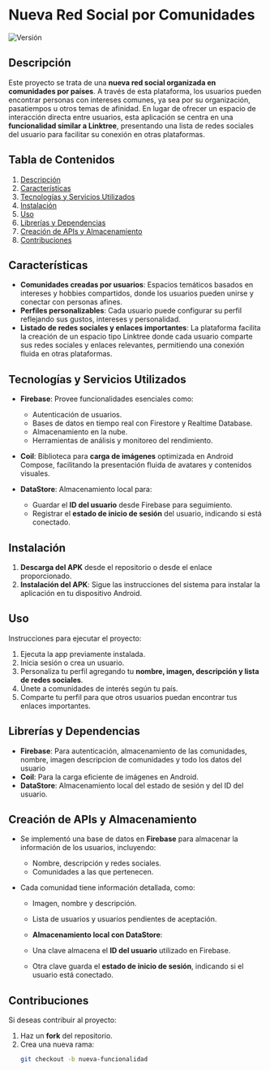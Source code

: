 # Nueva Red Social por Comunidades

![Versión](https://img.shields.io/badge/versión-1.0-blue)

## Descripción

Este proyecto se trata de una **nueva red social organizada en comunidades por países**. A través de esta plataforma, los usuarios pueden encontrar personas con intereses comunes, ya sea por su organización, pasatiempos u otros temas de afinidad. En lugar de ofrecer un espacio de interacción directa entre usuarios, esta aplicación se centra en una **funcionalidad similar a Linktree**, presentando una lista de redes sociales del usuario para facilitar su conexión en otras plataformas.

## Tabla de Contenidos

1. [Descripción](#descripción)  
2. [Características](#características)  
3. [Tecnologías y Servicios Utilizados](#tecnologías-y-servicios-utilizados)  
4. [Instalación](#instalación) 
5. [Uso](#uso)  
6. [Librerías y Dependencias](#librerías-y-dependencias)  
7. [Creación de APIs y Almacenamiento](#creación-de-apis-y-almacenamiento)  
8. [Contribuciones](#contribuciones)  

## Características

- **Comunidades creadas por usuarios**: Espacios temáticos basados en intereses y hobbies compartidos, donde los usuarios pueden unirse y conectar con personas afines.  
- **Perfiles personalizables**: Cada usuario puede configurar su perfil reflejando sus gustos, intereses y personalidad.  
- **Listado de redes sociales y enlaces importantes**: La plataforma facilita la creación de un espacio tipo Linktree donde cada usuario comparte sus redes sociales y enlaces relevantes, permitiendo una conexión fluida en otras plataformas.  

## Tecnologías y Servicios Utilizados

- **Firebase**: Provee funcionalidades esenciales como:
  - Autenticación de usuarios.
  - Bases de datos en tiempo real con Firestore y Realtime Database.
  - Almacenamiento en la nube.
  - Herramientas de análisis y monitoreo del rendimiento.  

- **Coil**: Biblioteca para **carga de imágenes** optimizada en Android Compose, facilitando la presentación fluida de avatares y contenidos visuales.

- **DataStore**: Almacenamiento local para:
  - Guardar el **ID del usuario** desde Firebase para seguimiento.
  - Registrar el **estado de inicio de sesión** del usuario, indicando si está conectado.  

## Instalación

1. **Descarga del APK** desde el repositorio o desde el enlace proporcionado.  
2. **Instalación del APK**: Sigue las instrucciones del sistema para instalar la aplicación en tu dispositivo Android.  

## Uso

Instrucciones para ejecutar el proyecto:  

1. Ejecuta la app previamente instalada.  
2. Inicia sesión o crea un usuario.  
3. Personaliza tu perfil agregando tu **nombre, imagen, descripción y lista de redes sociales**.  
4. Únete a comunidades de interés según tu país.
5. Comparte tu perfil para que otros usuarios puedan encontrar tus enlaces importantes. 

## Librerías y Dependencias

- **Firebase**: Para autenticación, almacenamiento de las comunidades, nombre, imagen descripcion de comunidades y todo los datos del usuario 
- **Coil**: Para la carga eficiente de imágenes en Android.  
- **DataStore**: Almacenamiento local del estado de sesión y del ID del usuario.  

## Creación de APIs y Almacenamiento

- Se implementó una base de datos en **Firebase** para almacenar la información de los usuarios, incluyendo:
  - Nombre, descripción y redes sociales.
  - Comunidades a las que pertenecen.  

- Cada comunidad tiene información detallada, como:
  - Imagen, nombre y descripción.
  - Lista de usuarios y usuarios pendientes de aceptación.  

  - **Almacenamiento local con DataStore**:
  - Una clave almacena el **ID del usuario** utilizado en Firebase.
  - Otra clave guarda el **estado de inicio de sesión**, indicando si el usuario está conectado.  

## Contribuciones

Si deseas contribuir al proyecto:  

1. Haz un **fork** del repositorio.  
2. Crea una nueva rama:  
   ```bash
   git checkout -b nueva-funcionalidad